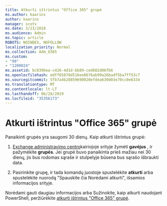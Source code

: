 ```yaml
---
title: Atkurti ištrintus "Office 365" grupė
ms.author: kaarins
author: kaarins
manager: scotv
ms.date: 3/23/2018
ms.audience: Admin
ms.topic: article
ROBOTS: NOINDEX, NOFOLLOW
localization_priority: Normal
ms.collection: Adm_O365
ms.custom:
- "98"
- "1200024"
ms.assetid: bc0396ea-c426-4d1d-bb89-ced602d06fb6
ms.openlocfilehash: edff65878d516ee8676ab99a26badf5ba7ff53c7
ms.sourcegitcommit: 5fb7a4b28859690020efdea630d03e70cc0e6334
ms.translationtype: MT
ms.contentlocale: lt-LT
ms.lasthandoff: 06/28/2019
ms.locfileid: "35356173"
---
```

# <a name="restore-a-deleted-office-365-group"></a>Atkurti ištrintus "Office 365" grupė

Panaikinti grupės yra saugomi 30 dienų. Kaip atkurti ištrintus grupė:
  
1. [Exchange administravimo centro](https://outlook.office365.com/ecp/)kairiojoje srityje žymėti **gavėjus** , ir pažymėkite **grupės**. Jei grupė buvo panaikinta prieš mažiau nei 30 dienų, jis bus rodomas sąraše ir stulpelyje būsena bus sąrašo išbraukti data.

2. Pasirinkite grupę, ir tada komandų juostoje spustelėkite **atkurti** arba spustelėkite nuorodą "Spauskite čia Norėdami atkurti", išsamios informacijos srityje.

Norėdami gauti daugiau informacijos arba Sužinokite, kaip atkurti naudojant PowerShell, peržiūrėkite [atkurti ištrintus "Office 365" grupė](https://go.microsoft.com/fwlink/?linkid=867802).
  
